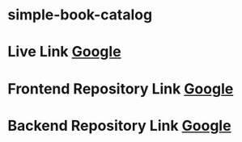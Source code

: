 # simple-book-catalog
# Live Link  <a href="https://simple-book-catalog-b8a2f.web.app/" target="_blank">Google</a>
# Frontend Repository Link <a href="https://github.com/Mamun172136/simple-book-catalog/" target="_blank">Google</a>
# Backend Repository Link  <a href="https://github.com/Mamun172136/simple-book-catalog-server" target="_blank">Google</a>

